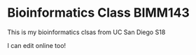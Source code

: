 # Bioinformatics Class BIMM143

This is my bioinformatics clsas from UC San Diego S18

I can edit online too!
